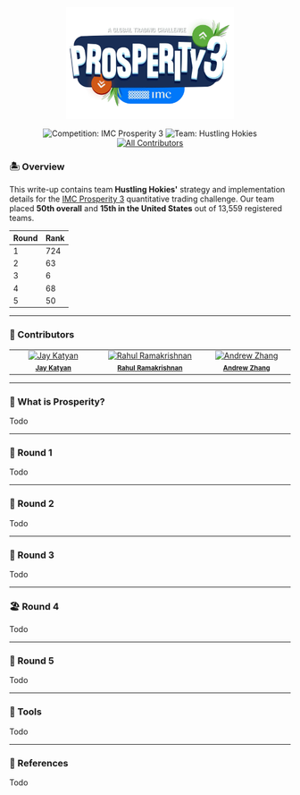 <p align="center">
  <a href="https://prosperity.imc.com/">
    <img src="logo.webp" alt="Team Logo" width="300"/>
  </a>
</p>

<p align="center">
  <img src="https://img.shields.io/badge/Competition-IMC%20Prosperity%203-blue.svg?style=flat-square" alt="Competition: IMC Prosperity 3" />
  <img src="https://img.shields.io/badge/Team-Hustling%20Hokies-green.svg?style=flat-square" alt="Team: Hustling Hokies" />
  <a href="#contributors"><img src="https://img.shields.io/badge/Contributors-3-orange.svg?style=flat-square" alt="All Contributors" /></a>
</p>

### 🏝️ Overview

This write-up contains team **Hustling Hokies'** strategy and implementation details for the [IMC Prosperity 3](https://prosperity.imc.com/) quantitative trading challenge. Our team placed **50th overall** and **15th in the United States** out of 13,559 registered teams.

| Round | Rank  |
|-------|-------|
| 1     | 724   |
| 2     | 63    |
| 3     | 6     |
| 4     | 68    |
| 5     | 50    |


---

### 🤗 Contributors

<table border="0" cellpadding="0" cellspacing="0">
  <tr>
    <!-- Jay Katyan -->
    <td align="center" valign="top" width="150">
      <a href="https://github.com/jkatyan">
        <img src="https://avatars.githubusercontent.com/u/33378744?v=4&s=100"
             width="100px" alt="Jay Katyan"/>
      </a><br/>
      <sub><b><a href="https://www.linkedin.com/in/jkatyan">Jay Katyan</a></b></sub>
    </td>
    <!-- Rahul Ramakrishnan -->
    <td align="center" valign="top" width="180">
      <a href="https://github.com/rahul-ramakrishnan10062003">
        <img src="https://avatars.githubusercontent.com/u/80089440?v=4&s=100"
             width="100px" alt="Rahul Ramakrishnan"/>
      </a><br/>
      <sub><b><a href="https://www.linkedin.com/in/rahul-ramakrishnan10062003/">Rahul Ramakrishnan</a></b></sub>
    </td>
    <!-- Andrew Zhang -->
    <td align="center" valign="top" width="150">
      <a href="https://github.com/andrew-zhang-8985a2120">
        <img src="https://avatars.githubusercontent.com/u/43453481?v=4&s=100"
             width="100px" alt="Andrew Zhang"/>
      </a><br/>
      <sub><b><a href="https://www.linkedin.com/in/andrew-zhang-8985a2120/">Andrew Zhang</a></b></sub>
    </td>
  </tr>
</table>

---

### 🐚 What is Prosperity?

Todo

---

### 🦑 Round 1

Todo

---

### 🥐 Round 2

Todo

---

### 🌋 Round 3

Todo

---

### 🏖️ Round 4

Todo

---

### 👀 Round 5

Todo

---

### 🔨 Tools

Todo

---

### 👥 References

Todo
